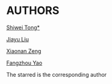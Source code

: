 # AUTHORS

[Shiwei Tong*](https://github.com/tswsxk)

[Jiayu Liu](https://github.com/Ljyustc)

[Xiaonan Zeng](https://github.com/sone47)

[Fangzhou Yao](https://github.com/fannazya)

The starred is the corresponding author
